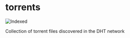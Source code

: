 torrents 
========
![Indexed](https://img.shields.io/badge/indexed-265416-blue)

Collection of torrent files discovered in the DHT network
